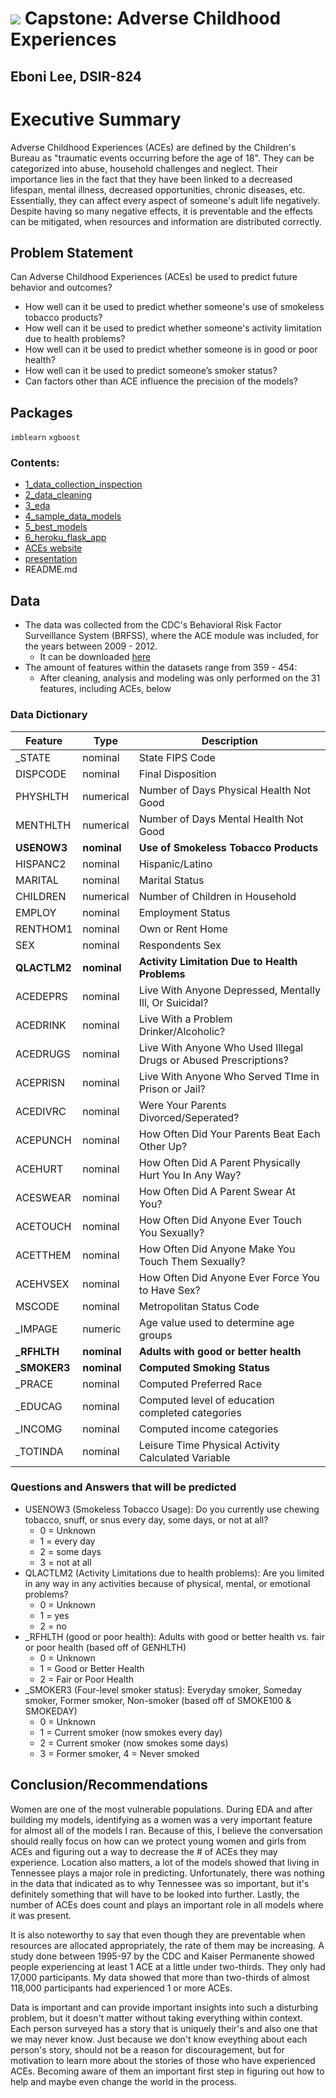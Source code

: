 # ![](https://ga-dash.s3.amazonaws.com/production/assets/logo-9f88ae6c9c3871690e33280fcf557f33.png) Capstone: Adverse Childhood Experiences
## Eboni Lee, DSIR-824

# Executive Summary
Adverse Childhood Experiences (ACEs) are defined by the Children's Bureau as "traumatic events occurring before the age of 18". They can be categorized into abuse, household challenges and neglect. Their importance lies in the fact that they have been linked to a decreased lifespan, mental illness, decreased opportunities, chronic diseases, etc. Essentially, they can affect every aspect of someone's adult life negatively. Despite having so many negative effects, it is preventable and the effects can be mitigated, when resources and information are distributed correctly. 

## Problem Statement
Can Adverse Childhood Experiences (ACEs) be used to predict future behavior and outcomes?
   - How well can it be used to predict whether someone's use of smokeless tobacco products?
   - How well can it be used to predict whether someone's activity limitation due to health problems?
   - How well can it be used to predict whether someone is in good or poor health?
   - How well can it be used to predict someone’s smoker status?
   - Can factors other than ACE influence the precision of the models?
   
## Packages
```imblearn```
```xgboost```

### Contents:
- [1_data_collection_inspection](https://github.com/eklee151/Adverse-Childhood-Experiences/blob/main/1_data_collection_inspection.ipynb)
- [2_data_cleaning](https://github.com/eklee151/Adverse-Childhood-Experiences/blob/main/2_data_cleaning.ipynb)
- [3_eda](https://github.com/eklee151/Adverse-Childhood-Experiences/blob/main/3_eda.ipynb)
- [4_sample_data_models](https://github.com/eklee151/Adverse-Childhood-Experiences/tree/main/4_sample_data_models)
- [5_best_models](https://github.com/eklee151/Adverse-Childhood-Experiences/tree/main/5_best_models)
- [6_heroku_flask_app](https://github.com/eklee151/Adverse-Childhood-Experiences/tree/main/6_heroku_flask_app)
- [ACEs website](https://adverse-childhood-experiences.herokuapp.com/)
- [presentation](https://github.com/eklee151/Adverse-Childhood-Experiences/blob/main/Capstone.pdf)
- README.md

## Data 
- The data was collected from the CDC's Behavioral Risk Factor Surveillance System (BRFSS), where the ACE module was included, for the years between 2009 - 2012. 
    - It can be downloaded [here](https://www.cdc.gov/brfss/about/archived.htm)
- The amount of features within the datasets range from 359 - 454: 
    - After cleaning, analysis and modeling was only performed on the 31 features, including ACEs, below
    
### Data Dictionary
|Feature|Type|Description|
|---|---|---|
|_STATE|nominal| State FIPS Code|
|DISPCODE|nominal| Final Disposition|
|PHYSHLTH|numerical| Number of Days Physical Health Not Good|
|MENTHLTH|numerical|Number of Days Mental Health Not Good|
|**USENOW3**|**nominal**|**Use of Smokeless Tobacco Products**|
|HISPANC2|nominal|Hispanic/Latino|
|MARITAL|nominal|Marital Status|
|CHILDREN|numerical|Number of Children in Household|
|EMPLOY|nominal|Employment Status|
|RENTHOM1|nominal|Own or Rent Home|
|SEX|nominal|Respondents Sex|
|**QLACTLM2**|**nominal**|**Activity Limitation Due to Health Problems**|
|ACEDEPRS|nominal|Live With Anyone Depressed, Mentally Ill, Or Suicidal?|
|ACEDRINK|nominal|Live With a Problem Drinker/Alcoholic?|
|ACEDRUGS|nominal|Live With Anyone Who Used Illegal Drugs or Abused Prescriptions?|
|ACEPRISN|nominal|Live With Anyone Who Served TIme in Prison or Jail?|
|ACEDIVRC|nominal|Were Your Parents Divorced/Seperated?|
|ACEPUNCH|nominal|How Often Did Your Parents Beat Each Other Up?|
|ACEHURT|nominal|How Often Did A Parent Physically Hurt You In Any Way?|
|ACESWEAR|nominal|How Often Did A Parent Swear At You?|
|ACETOUCH|nominal|How Often Did Anyone Ever Touch You Sexually?|
|ACETTHEM|nominal|How Often Did Anyone Make You Touch Them Sexually?|
|ACEHVSEX|nominal|How Often Did Anyone Ever Force You to Have Sex?|
|MSCODE|nominal|Metropolitan Status Code|
|_IMPAGE|numeric|Age value used to determine age groups|
|**_RFHLTH**|**nominal**|**Adults with good or better health**|
|**_SMOKER3**|**nominal**|**Computed Smoking Status**|
|_PRACE|nominal|Computed Preferred Race|
|_EDUCAG|nominal|Computed level of education completed categories|
|_INCOMG|nominal|Computed income categories|
|_TOTINDA|nominal|Leisure Time Physical Activity Calculated Variable|

### Questions and Answers that will be predicted
- USENOW3 (Smokeless Tobacco Usage): Do you currently use chewing tobacco, snuff, or snus every day, some days, or not at all?
   - 0 = Unknown
   - 1 = every day
   - 2 = some days
   - 3 = not at all
- QLACTLM2 (Activity Limitations due to health problems): Are you limited in any way in any activities because of physical, mental, or emotional problems?
   - 0 = Unknown
   - 1 = yes
   - 2 = no
- _RFHLTH (good or poor health): Adults with good or better health vs. fair or poor health (based off of GENHLTH)
   - 0 = Unknown
   - 1 = Good or Better Health
   - 2 = Fair or Poor Health
- _SMOKER3 (Four-level smoker status): Everyday smoker, Someday smoker, Former smoker, Non-smoker (based off of SMOKE100 & SMOKEDAY)
   - 0 = Unknown
   - 1 = Current smoker (now smokes every day)
   - 2 = Current smoker (now smokes some days)
   - 3 = Former smoker, 4 = Never smoked

## Conclusion/Recommendations
Women are one of the most vulnerable populations. During EDA and after building my models, identifying as a women was a very important feature for almost all of the models I ran. Because of this, I believe the conversation should really focus on how can we protect young women and girls from ACEs and figuring out a way to decrease the # of ACEs they may experience. Location also matters, a lot of the models showed that living in Tennessee plays a major role in predicting. Unfortunately, there was nothing in the data that indicated as to why Tennessee was so important, but it's definitely something that will have to be looked into further. Lastly, the number of ACEs does count and plays an important role in all models where it was present.

It is also noteworthy to say that even though they are preventable when resources are allocated appropriately, the rate of them may be increasing. A study done between 1995-97 by the CDC and Kaiser Permanente showed people experiencing at least 1 ACE at a little under two-thirds. They only had 17,000 participants. My data showed that more than two-thirds of almost 118,000 participants had experienced 1 or more ACEs.

Data is important and can provide important insights into such a disturbing problem, but it doesn't matter without taking everything within context. Each person surveyed has a story that is uniquely their's and also one that we may never know. Just because we don't know eveything about each person's story, should not be a reason for discouragement, but for motivation to learn more about the stories of those who have experienced ACEs. Becoming aware of them an important first step in figuring out how to help and maybe even change the world in the process. 
